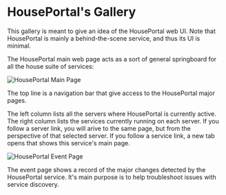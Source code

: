 # HousePortal's Gallery

This gallery is meant to give an idea of the HousePortal web UI. Note that HousePortal is mainly a behind-the-scene service, and thus its UI is minimal.

The HousePortal main web page acts as a sort of general springboard for all the house suite of services:

![HousePortal Main Page](https://raw.githubusercontent.com/pascal-fb-martin/houseportal/gallery/main-page.png)

The top line is a navigation bar that give access to the HousePortal major pages.

The left column lists all the servers where HousePortal is currently active. The right column lists the services currently running on each server. If you follow a server link, you will arive to the same page, but from the perspective of that selected server. If you follow a service link, a new tab opens that shows this service's main page.

![HousePortal Event Page](https://raw.githubusercontent.com/pascal-fb-martin/houseportal/gallery/event-page.png)

The event page shows a record of the major changes detected by the HousePortal service. It's main purpose is to help troubleshoot issues with service discovery.

